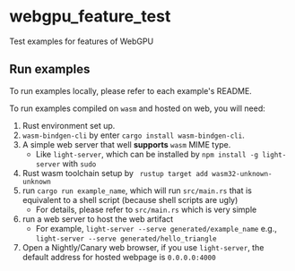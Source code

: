 # webgpu_feature_test
Test examples for features of WebGPU

## Run examples
To run examples locally, please refer to each example's README.

To run examples compiled on `wasm` and hosted on web, you will need:
1. Rust environment set up.
2. `wasm-bindgen-cli` by enter `cargo install wasm-bindgen-cli`. 
3. A simple web server that well **supports** `wasm` MIME type.
   * Like `light-server`, which can be installed by `npm install -g light-server` with `sudo`
4. Rust wasm toolchain setup by ` rustup target add wasm32-unknown-unknown`
5. run `cargo run example_name`, which will run `src/main.rs` that is equivalent to a shell script (because shell scripts are ugly)
   * For details, please refer to `src/main.rs` which is very simple
6. run a web server to host the web artifact
   * For example, `light-server --serve generated/example_name` e.g., `light-server --serve generated/hello_triangle`
7. Open a Nightly/Canary web browser, if you use `light-server`, the default address for hosted webpage is `0.0.0.0:4000`